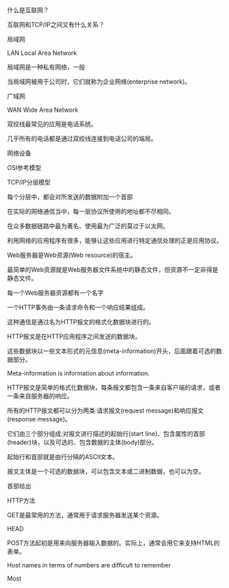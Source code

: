 什么是互联网？

互联网和TCP/IP之间又有什么关系？

局域网

LAN Local Area Network

局域网是一种私有网络，一般

当局域网被用于公司时，它们就称为企业网络(enterprise network)。

广域网

WAN Wide Area Network

双绞线最常见的应用是电话系统。

几乎所有的电话都是通过双绞线连接到电话公司的端局。

网络设备

OSI参考模型

TCP/IP分层模型

每个分层中，都会对所发送的数据附加一个首部

在实际的网络通信当中，每一层协议所使用的地址都不尽相同。

在众多数据链路中最为著名、使用最为广泛的莫过于以太网。

利用网络的应用程序有很多，能够让这些应用进行特定通信处理的正是应用协议。

Web服务器是Web资源(Web resource)的宿主。

最简单的Web资源就是Web服务器文件系统中的静态文件，但资源不一定非得是静态文件。

每一个Web服务器资源都有一个名字

一个HTTP事务由一条请求命令和一个响应结果组成。

这种通信是通过名为HTTP报文的格式化数据块进行的。

HTTP报文是在HTTP应用程序之间发送的数据块。

这些数据块以一些文本形式的元信息(meta-information)开头，后面跟着可选的数据部分。

Meta-information is information about information.

HTTP报文是简单的格式化数据块，每条报文都包含一条来自客户端的请求，或者一条来自服务器的响应。

所有的HTTP报文都可以分为两类:请求报文(request message)和响应报文(response message)。

它们由三个部分组成:对报文进行描述的起始行(start line)、包含属性的首部(header)块，以及可选的、包含数据的主体(body)部分。

起始行和首部就是由行分隔的ASCII文本。

报文主体是一个可选的数据块，可以包含文本或二进制数据，也可以为空。

首部给出



HTTP方法

GET是最常用的方法，通常用于请求服务器发送某个资源。

HEAD

POST方法起初是用来向服务器输入数据的。实际上，通常会用它来支持HTML的表单。

Host names in terms of numbers are difficult to remember

Most